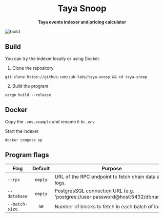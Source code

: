 <h1 align="center">
<strong>Taya Snoop</strong>
</h1>
<p align="center">
<strong>Taya events indexer and pricing calculator</strong>
</p>

![build](https://github.com/sub-labs/taya-snoop/actions/workflows/build.yml/badge.svg)


## Build

You can try the indexer locally or using Docker.

1. Clone the repository

```
git clone https://github.com/sub-labs/taya-snoop && cd taya-snoop
```

2. Build the program

```
cargo build --release
```

## Docker

Copy the `.env.example` and rename it to `.env `

Start the indexer
```
docker compose up
```

## Program flags

| Flag           |  Default  | Purpose                                                                          |
| -------------- | :-------: | ---------------------------------------------------------------------------------|
| `--rpc`        |  `empty`  | URL of the RPC endpoint to fetch chain data and logs.                            |
| `--database`   |  `empty`  | PostgresSQL connection URL (e.g. 'postgres://user:password@host:5432/dbname').   |
| `--batch-size` |   `50`    | Number of blocks to fetch in each batch of logs.                                 |

